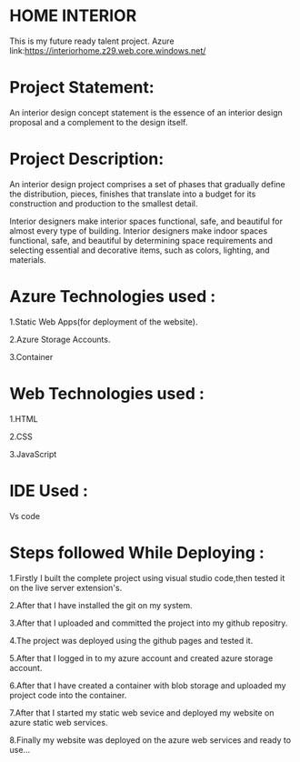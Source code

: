 # HOME INTERIOR

This is my future ready talent project.
Azure link:https://interiorhome.z29.web.core.windows.net/

# Project Statement:

An interior design concept statement is the essence of an interior design proposal and a complement to the design itself.

# Project Description:

An interior design project comprises a set of phases that gradually define the distribution, pieces, finishes that translate into a budget for its construction and production to the smallest detail.

Interior designers make interior spaces functional, safe, and beautiful for almost every type of building. Interior designers make indoor spaces functional, safe, and beautiful by determining space requirements and selecting essential and decorative items, such as colors, lighting, and materials.


# Azure Technologies used :
1.Static Web Apps(for deployment of the website).

2.Azure Storage Accounts.

3.Container

# Web Technologies used :
1.HTML

2.CSS

3.JavaScript

# IDE Used :
Vs code

# Steps followed While Deploying :
1.Firstly I built the complete project using visual studio code,then tested it on the live server extension's.

2.After that I have installed the git on my system.

3.After that I uploaded and committed the project into my github repositry.

4.The project was deployed using the github pages and tested it.

5.After that I logged in to my azure account and created azure storage account.

6.After that I have created a container with blob storage and uploaded my project code into the container.

7.After that I started my static web sevice and deployed my website on azure static web services.

8.Finally my website was deployed on the azure web services and ready to use...
